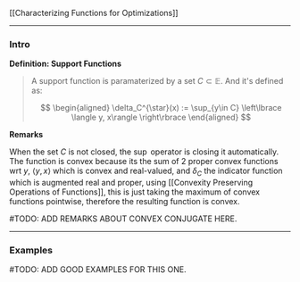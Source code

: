 [[Characterizing Functions for Optimizations]]


---
### **Intro**

**Definition: Support Functions**

> A support function is paramaterized by a set $C\subset \mathbb E$. And it's defined as: 
> 
> $$
> \begin{aligned}
>     \delta_C^{\star}(x) := \sup_{y\in C} \left\lbrace
>         \langle y, x\rangle
>     \right\rbrace
> \end{aligned}
> $$

**Remarks**

When the set $C$ is not closed, the $\sup$ operator is closing it automatically. The function is convex because its the sum of 2 proper convex functions wrt $y$, $\langle y, x\rangle$ which is convex and real-valued, and $\delta_C$ the indicator function which is augmented real and proper, using [[Convexity Preserving Operations of Functions]], this is just taking the maximum of convex functions pointwise, therefore the resulting function is convex. 

#TODO: ADD REMARKS ABOUT CONVEX CONJUGATE HERE. 

---
### **Examples**


#TODO: ADD GOOD EXAMPLES FOR THIS ONE. 

